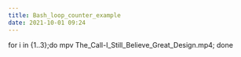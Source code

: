 ```yaml
---
title: Bash_loop_counter_example
date: 2021-10-01 09:24
---
```


for i in {1..3};do
    mpv The_Call-I_Still_Believe_Great_Design.mp4;
done



